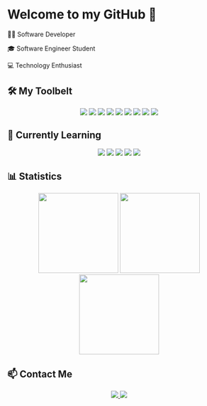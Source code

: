 # Welcome to my GitHub 👋

<div>
  <p>🧑‍💻 Software Developer</p>
  <p>🎓 Software Engineer Student</p>
  <p>💻 Technology Enthusiast</p>
</div>

## 🛠️ My Toolbelt

<div align="center">
  <img src="https://img.shields.io/badge/HTML5-E34F26?style=for-the-badge&logo=html5&logoColor=white">
  <img src="https://img.shields.io/badge/CSS3-1572B6?style=for-the-badge&logo=css3&logoColor=white">
  <img src="https://img.shields.io/badge/PHP-777BB4?style=for-the-badge&logo=php&logoColor=white">
  <img src="https://img.shields.io/badge/MySQL-4479A1?style=for-the-badge&logo=mysql&logoColor=white">
  <img src="https://img.shields.io/badge/JavaScript-F7DF1E?style=for-the-badge&logo=javascript&logoColor=black">
  <img src="https://img.shields.io/badge/React-20232F?style=for-the-badge&logo=react&logoColor=61DAFB">
  <img src="https://img.shields.io/badge/TailwindCSS-06B6D4?style=for-the-badge&logo=tailwindcss&logoColor=white">
  <img src="https://img.shields.io/badge/Node.js-339933?style=for-the-badge&logo=node.js&logoColor=white">
  <img src="https://img.shields.io/badge/Figma-000000?style=for-the-badge&logo=figma&logoColor=white">
</div>

## 🤔 Currently Learning

<div align="center">
  <img src="https://img.shields.io/badge/C%23-512BD4.svg?style=for-the-badge&logo=c-sharp&logoColor=white">
  <img src="https://img.shields.io/badge/React-20232F?style=for-the-badge&logo=react&logoColor=61DAFB">
  <img src="https://img.shields.io/badge/Node.js-339933?style=for-the-badge&logo=node.js&logoColor=white">
  <img src="https://img.shields.io/badge/JWT-black?style=for-the-badge&logo=jsonwebtokens">
  <img src="https://img.shields.io/badge/TailwindCSS-06B6D4?style=for-the-badge&logo=tailwindcss&logoColor=white">
</div>

## 📊 Statistics

<div align="center">
  <img height="180em" src="https://github-readme-stats.vercel.app/api?username=gfloriano11&show_icons=true&theme=gotham&hide_border=true" />
  <img height="180em" src="https://github-readme-stats.vercel.app/api/top-langs/?username=gfloriano11&layout=compact&theme=gotham&hide_border=true" />
</div>
<div align="center">
  <img height="180em" src="https://github-readme-streak-stats.herokuapp.com?user=gfloriano11&theme=gotham&hide_border=true">
</div>

## 📫 Contact Me

<div align="center">
  <a href="https://www.linkedin.com/in/gustavo-floriano-651990246/">
    <img src="https://img.shields.io/badge/-LinkedIn-0077B5?style=for-the-badge&logo=linkedin&logoColor=white" />
  </a>
  <a href="mailto:gflorianodev@gmail.com">
    <img src="https://img.shields.io/badge/-Email-D14836?style=for-the-badge&logo=gmail&logoColor=white" />
  </a>
</div>
